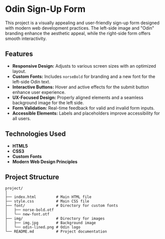 # Odin Sign-Up Form

This project is a visually appealing and user-friendly sign-up form designed with modern web development practices. The left-side image and "Odin" branding enhance the aesthetic appeal, while the right-side form offers smooth interactivity.

## Features

- **Responsive Design:** Adjusts to various screen sizes with an optimized layout.
- **Custom Fonts:** Includes `norseBold` for branding and a new font for the left-side Odin text.
- **Interactive Buttons:** Hover and active effects for the submit button enhance user experience.
- **UX-Focused Design:** Properly aligned elements and a seamless background image for the left side.
- **Form Validation:** Real-time feedback for valid and invalid form inputs.
- **Accessible Elements:** Labels and placeholders improve accessibility for all users.

## Technologies Used

- **HTML5**
- **CSS3**
- **Custom Fonts**
- **Modern Web Design Principles**

## Project Structure

```plaintext
project/
│
├── index.html         # Main HTML file
├── style.css          # Main CSS file
├── font/              # Directory for custom fonts
│   ├── norse-bold.otf
│   └── new-font.otf
├── img/               # Directory for images
│   ├── img.jpg        # Background image
│   └── odin-lined.png # Odin logo
└── README.md          # Project documentation
